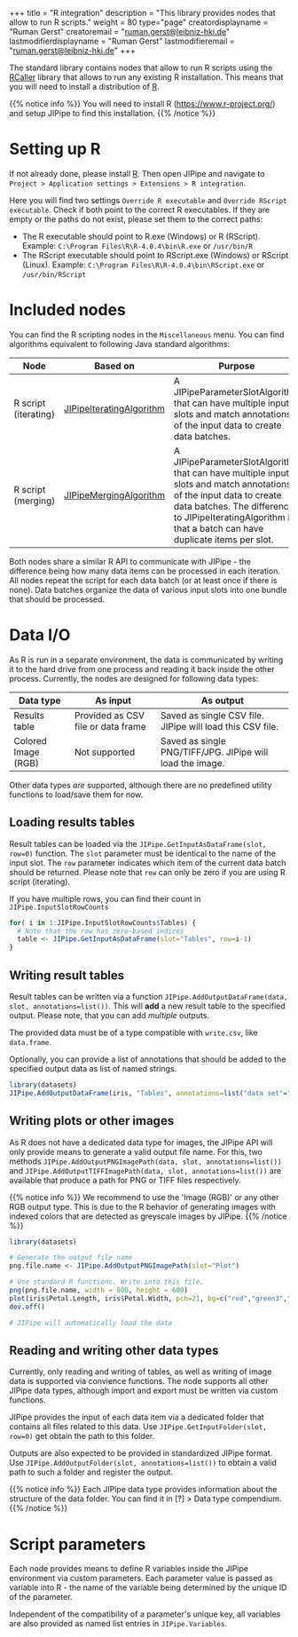 +++
title = "R integration"
description = "This library provides nodes that allow to run R scripts."
weight = 80
type="page"
creatordisplayname = "Ruman Gerst"
creatoremail = "ruman.gerst@leibniz-hki.de"
lastmodifierdisplayname = "Ruman Gerst"
lastmodifieremail = "ruman.gerst@leibniz-hki.de"
+++

The standard library contains nodes that allow to run R scripts using
the [RCaller](https://github.com/jbytecode/rcaller) library that allows to run any existing R installation.
This means that you will need to install a distribution of [R](https://www.r-project.org/).

{{% notice info %}}
You will need to install R (https://www.r-project.org/) and setup JIPipe to find this installation.
{{% /notice %}}

# Setting up R

If not already done, please install [R](https://www.r-project.org/). Then open JIPipe and
navigate to `Project > Application settings > Extensions > R integration`.

Here you will find two settings `Override R executable` and `Override RScript executable`.
Check if both point to the correct R executables. If they are empty or the paths do not exist,
please set them to the correct paths:

* The R executable should point to R.exe (Windows) or R (RScript). Example: `C:\Program Files\R\R-4.0.4\bin\R.exe` or `/usr/bin/R`
* The RScript executable should point to RScript.exe (Windows) or RScript (Linux). Example: `C:\Program Files\R\R-4.0.4\bin\RScript.exe` or `/usr/bin/RScript`

# Included nodes

You can find the R scripting nodes in the `Miscellaneous` menu. You can find algorithms equivalent
to following Java standard algorithms:

| Node                                    | Based on                                                                                                | Purpose                                                                                                                                                                                                                         |
| --------------------------------------- | ------------------------------------------------------------------------------------------------------- | ------------------------------------------------------------------------------------------------------------------------------------------------------------------------------------------------------------------------------- |
| R script (iterating)               | [JIPipeIteratingAlgorithm](/apidocs/org/hkijena/jipipe/api/nodes/JIPipeIteratingAlgorithm.html)         | A JIPipeParameterSlotAlgorithm that can have multiple input slots and match annotations of the input data to create data batches.                                                                                               |
| R script (merging)                 | [JIPipeMergingAlgorithm](/apidocs/org/hkijena/jipipe/api/nodes/JIPipeMergingAlgorithm.html)             | A JIPipeParameterSlotAlgorithm that can have multiple input slots and match annotations of the input data to create data batches. The difference to JIPipeIteratingAlgorithm is that a batch can have duplicate items per slot. |

Both nodes share a similar R API to communicate with JIPipe - the difference being how many data items can be processed in each iteration. All nodes repeat the script for each data batch (or at least once if there is none).
Data batches organize the data of various input slots into one bundle that should be processed.

# Data I/O

As R is run in a separate environment, the data is communicated by writing it to the hard drive from one process and reading it back inside the other process.
Currently, the nodes are designed for following data types:

| Data type           | As input                           | As output                                                 |
| ------------------- | ---------------------------------- | --------------------------------------------------------- |
| Results table       | Provided as CSV file or data frame | Saved as single CSV file. JIPipe will load this CSV file. |
| Colored Image (RGB) | Not supported                      | Saved as single PNG/TIFF/JPG. JIPipe will load the image. |

Other data types *are* supported, although there are no predefined utility functions to load/save them for now.

## Loading results tables

Result tables can be loaded via the `JIPipe.GetInputAsDataFrame(slot, row=0)` function. The `slot` parameter must be identical to the name of the input slot.
The `row` parameter indicates which item of the current data batch should be returned. Please note that `row` can only be zero if you are using R script (iterating).

If you have multiple rows, you can find their count in `JIPipe.InputSlotRowCounts`

```R
for( i in 1:JIPipe.InputSlotRowCounts$Tables) {
  # Note that the row has zero-based indices
  table <- JIPipe.GetInputAsDataFrame(slot="Tables", row=i-1)
}
```

## Writing result tables

Result tables can be written via a function `JIPipe.AddOutputDataFrame(data, slot, annotations=list())`. This will **add** a new result table to the specified output.
Please note, that you can add *multiple* outputs.

The provided data must be of a type compatible with `write.csv`, like `data.frame`.

Optionally, you can provide a list of annotations that should be added to the specified output data as list of named strings.

```R
library(datasets)
JIPipe.AddOutputDataFrame(iris, "Tables", annotations=list("data set"="Iris"))
```

## Writing plots or other images

As R does not have a dedicated data type for images, the JIPipe API will only provide means to generate a valid output file name.
For this, two methods `JIPipe.AddOutputPNGImagePath(data, slot, annotations=list())` and `JIPipe.AddOutputTIFFImagePath(data, slot, annotations=list())`
are available that produce a path for PNG or TIFF files respectively.

{{% notice info %}}
We recommend to use the 'Image (RGB)' or any other RGB output type. This is due to the R behavior of generating images with indexed colors that are detected as greyscale images by JIPipe.
{{% /notice %}}

```R
library(datasets)

# Generate the output file name
png.file.name <- JIPipe.AddOutputPNGImagePath(slot="Plot")

# Use standard R functions. Write into this file.
png(png.file.name, width = 800, height = 600)
plot(iris$Petal.Length, iris$Petal.Width, pch=21, bg=c("red","green3","blue")[unclass(iris$Species)], main="Edgar Anderson's Iris Data")
dev.off()

# JIPipe will automatically load the data
```

## Reading and writing other data types

Currently, only reading and writing of tables, as well as writing of image data is supported via convience functions.
The node supports all other JIPipe data types, although import and export must be written via custom functions.

JIPipe provides the input of each data item via a dedicated folder that contains all files related to this data.
Use `JIPipe.GetInputFolder(slot, row=0)` get obtain the path to this folder.

Outputs are also expected to be provided in standardized JIPipe format. Use `JIPipe.AddOutputFolder(slot, annotations=list())`
to obtain a valid path to such a folder and register the output.

{{% notice info %}}
Each JIPipe data type provides information about the structure of the data folder. You can find it in [?] > Data type compendium.
{{% /notice %}}

# Script parameters

Each node provides means to define R variables inside the JIPipe environment via custom parameters. Each parameter value is passed as variable into R - the name of the variable
being determined by the unique ID of the parameter.

Independent of the compatibility of a parameter's unique key, all variables are also provided as named list entries in `JIPipe.Variables`.
